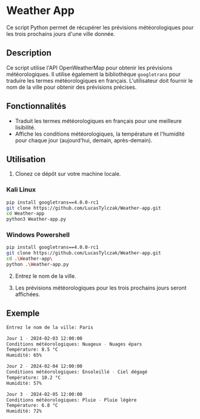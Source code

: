 # Weather App

Ce script Python permet de récupérer les prévisions météorologiques pour les trois prochains jours d'une ville donnée.

## Description

Ce script utilise l'API OpenWeatherMap pour obtenir les prévisions météorologiques. Il utilise également la bibliothèque `googletrans` pour traduire les termes météorologiques en français. L'utilisateur doit fournir le nom de la ville pour obtenir des prévisions précises.

## Fonctionnalités

- Traduit les termes météorologiques en français pour une meilleure lisibilité.
- Affiche les conditions météorologiques, la température et l'humidité pour chaque jour (aujourd'hui, demain, après-demain).

## Utilisation

1. Clonez ce dépôt sur votre machine locale.

### Kali Linux
```bash
pip install googletrans==4.0.0-rc1
git clone https://github.com/LucasTylczak/Weather-app.git
cd Weather-app
python3 Weather-app.py
```

### Windows Powershell
```bash
pip install googletrans==4.0.0-rc1
git clone https://github.com/LucasTylczak/Weather-app.git
cd .\Weather-app\
python .\Weather-app.py
```

2. Entrez le nom de la ville.

3. Les prévisions météorologiques pour les trois prochains jours seront affichées.

## Exemple

```bash
Entrez le nom de la ville: Paris

Jour 1 - 2024-02-03 12:00:00
Conditions météorologiques: Nuageux - Nuages épars
Température: 8.5 °C
Humidité: 65%

Jour 2 - 2024-02-04 12:00:00
Conditions météorologiques: Ensoleillé - Ciel dégagé
Température: 10.2 °C
Humidité: 57%

Jour 3 - 2024-02-05 12:00:00
Conditions météorologiques: Pluie - Pluie légère
Température: 6.8 °C
Humidité: 72%
```
